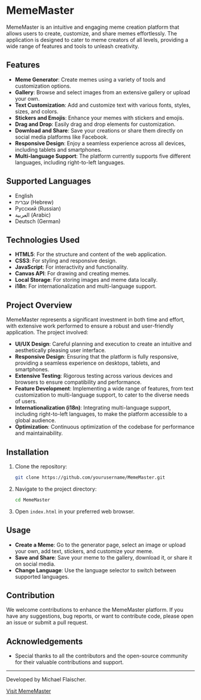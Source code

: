 # MemeMaster

MemeMaster is an intuitive and engaging meme creation platform that allows users to create, customize, and share memes effortlessly. The application is designed to cater to meme creators of all levels, providing a wide range of features and tools to unleash creativity.

## Features

- **Meme Generator**: Create memes using a variety of tools and customization options.
- **Gallery**: Browse and select images from an extensive gallery or upload your own.
- **Text Customization**: Add and customize text with various fonts, styles, sizes, and colors.
- **Stickers and Emojis**: Enhance your memes with stickers and emojis.
- **Drag and Drop**: Easily drag and drop elements for customization.
- **Download and Share**: Save your creations or share them directly on social media platforms like Facebook.
- **Responsive Design**: Enjoy a seamless experience across all devices, including tablets and smartphones.
- **Multi-language Support**: The platform currently supports five different languages, including right-to-left languages.

## Supported Languages

- English
- עברית (Hebrew)
- Русский (Russian)
- العربية (Arabic)
- Deutsch (German)

## Technologies Used

- **HTML5**: For the structure and content of the web application.
- **CSS3**: For styling and responsive design.
- **JavaScript**: For interactivity and functionality.
- **Canvas API**: For drawing and creating memes.
- **Local Storage**: For storing images and meme data locally.
- **i18n**: For internationalization and multi-language support.

## Project Overview

MemeMaster represents a significant investment in both time and effort, with extensive work performed to ensure a robust and user-friendly application. The project involved:

- **UI/UX Design**: Careful planning and execution to create an intuitive and aesthetically pleasing user interface.
- **Responsive Design**: Ensuring that the platform is fully responsive, providing a seamless experience on desktops, tablets, and smartphones.
- **Extensive Testing**: Rigorous testing across various devices and browsers to ensure compatibility and performance.
- **Feature Development**: Implementing a wide range of features, from text customization to multi-language support, to cater to the diverse needs of users.
- **Internationalization (i18n)**: Integrating multi-language support, including right-to-left languages, to make the platform accessible to a global audience.
- **Optimization**: Continuous optimization of the codebase for performance and maintainability.

## Installation

1. Clone the repository:
   ```bash
   git clone https://github.com/yourusername/MemeMaster.git
   ```
2. Navigate to the project directory:
   ```bash
   cd MemeMaster
   ```
3. Open `index.html` in your preferred web browser.

## Usage

- **Create a Meme**: Go to the generator page, select an image or upload your own, add text, stickers, and customize your meme.
- **Save and Share**: Save your meme to the gallery, download it, or share it on social media.
- **Change Language**: Use the language selector to switch between supported languages.

## Contribution

We welcome contributions to enhance the MemeMaster platform. If you have any suggestions, bug reports, or want to contribute code, please open an issue or submit a pull request.

## Acknowledgements

- Special thanks to all the contributors and the open-source community for their valuable contributions and support.

---

Developed by Michael Flaischer.

[Visit MemeMaster](https://michaelflaischer.github.io/MemeMasterProject/main.html)
